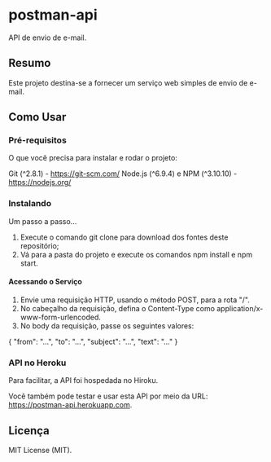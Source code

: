 # postman-api
API de envio de e-mail.

## Resumo
Este projeto destina-se a fornecer um serviço web simples de envio de e-mail.

## Como Usar

### Pré-requisitos
O que você precisa para instalar e rodar o projeto:

Git (^2.8.1) - https://git-scm.com/
Node.js (^6.9.4) e NPM (^3.10.10) - https://nodejs.org/

### Instalando
Um passo a passo...

1. Execute o comando git clone para download dos fontes deste repositório;
2. Vá para a pasta do projeto e execute os comandos npm install e npm start.

#### Acessando o Serviço
1. Envie uma requisição HTTP, usando o método POST, para a rota "/".
2. No cabeçalho da requisição, defina o Content-Type como application/x-www-form-urlencoded.
3. No body da requisição, passe os seguintes valores:

{
    "from": "...",
    "to": "...",
    "subject": "...",
    "text": "..."
}

### API no Heroku
Para facilitar, a API foi hospedada no Hiroku.

Você também pode testar e usar esta API por meio da URL: https://postman-api.herokuapp.com.

## Licença
MIT License (MIT).
